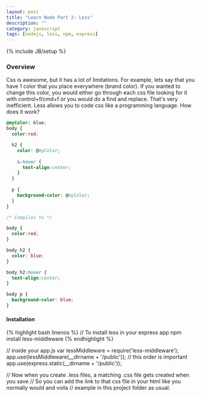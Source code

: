 ```yaml
---
layout: post
title: "Learn Node Part 2: Less"
description: ""
category: javascript
tags: [nodejs, less, npm, express]
---
```

{% include JB/setup %}

<!-- Overview -->
<h3>Overview</h3>

Css is awesome, but it has a lot of limitations. For example, lets say that you have 1 color that you place everywhere (brand color). If you wanted to change this color, you would either go through each css file looking for it with control+f/cmd+f or you would do a find and replace. That's very inefficient. Less allows you to code css like a programming language. How does it work?

```css
@myColor: blue;
body {
  color:red;

  h2 {
    color: @myColor;
    
    &:hover {
      text-align:center;
    }
  }
  
  p {
    background-color: @myColor;
  }
}

/* Compiles to */

body {
  color:red;
}

body h2 {
  color: blue;
}

body h2:hover {
  text-align:center;
}

body p {
  background-color: blue;
}

```

<h4>Installation</h4>

{% highlight bash linenos %}
// To install less in your express app
npm install less-middleware
{% endhighlight %}

// inside your app.js
var lessMiddleware = require('less-middleware');
app.use(lessMiddleware(__dirname + '/public'));
// this order is important
app.use(express.static(__dirname + '/public'));


// Now when you create .less files, a matching .css file gets created when you save
// So you can add the link to that css file in your html like you normally would and voila
// example in this project folder as usual.

```